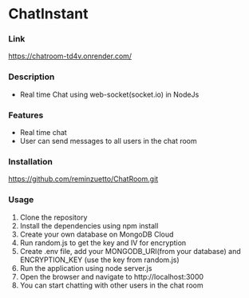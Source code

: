 # ChatInstant

### Link

https://chatroom-td4v.onrender.com/

### Description

- Real time Chat using web-socket(socket.io) in NodeJs

### Features

- Real time chat
- User can send messages to all users in the chat room

### Installation

https://github.com/reminzuetto/ChatRoom.git

### Usage

1. Clone the repository
2. Install the dependencies using npm install
3. Create your own database on MongoDB Cloud
4. Run random.js to get the key and IV for encryption
5. Create .env file, add your MONGODB_URI(from your database) and ENCRYPTION_KEY (use the key from random.js)
6. Run the application using node server.js
7. Open the browser and navigate to http://localhost:3000
8. You can start chatting with other users in the chat room
